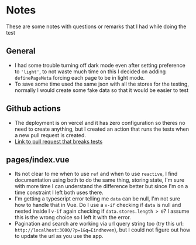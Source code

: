 # Notes

These are some notes with questions or remarks that I had while doing the test

## General

- I had some trouble turning off dark mode even after setting preference to `'light'`, to not waste much time on this I decided on adding `definePageMeta` forcing each page to be in light mode.
- To save some time used the same json with all the stores for the testing, normally I would create some fake data so that it would be easier to test

## Github actions

- The deployment is on vercel and it has zero configuration so theres no need to create anything, but I created an action that runs the tests when a new pull request is created.
- [Link to pull request that breaks tests](https://github.com/JCRamires/jumbo-test/pull/2)

## pages/index.vue

- Its not clear to me when to use `ref` and when to use `reactive`, I find documentation using both to do the same thing, storing state, I'm sure with more time I can understand the difference better but since I'm on a time constraint I left both uses there.
- I'm getting a typescript error telling me `data` can be null, I'm not sure how to handle that in Vue. Do I use a `v-if` checking if `data` is null and nested inside I `v-if` again checking if `data.stores.length > 0`? I assume this is the wrong choice so I left it with the error.
- Pagination and search are working via url query string too (try this url: `http://localhost:3000/?p=1&q=Eindhoven`), but I could not figure out how to update the url as you use the app.
